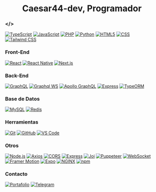 <h1 align="center">Caesar44-dev, Programador</h1>

### </>
[![TypeScript](https://img.shields.io/badge/TypeScript-000000?style=for-the-badge&logo=typescript&logoColor=white)](#)
[![JavaScript](https://img.shields.io/badge/JavaScript-000000?style=for-the-badge&logo=javascript&logoColor=white)](#)
[![PHP](https://img.shields.io/badge/PHP-000000?style=for-the-badge&logo=php&logoColor=white)](#)
[![Python](https://img.shields.io/badge/Python-000000?style=for-the-badge&logo=python&logoColor=white)](#)
[![HTML5](https://img.shields.io/badge/HTML5-000000?style=for-the-badge&logo=html5&logoColor=white)](#)
[![CSS](https://img.shields.io/badge/CSS-000000?style=for-the-badge&logo=css3&logoColor=white)](#)
[![Tailwind CSS](https://img.shields.io/badge/Tailwind%20CSS-000000?style=for-the-badge&logo=tailwindcss&logoColor=white)](#)

### Front-End
[![React](https://img.shields.io/badge/React-000000?style=for-the-badge&logo=react&logoColor=white)](#)
[![React Native](https://img.shields.io/badge/React%20Native-000000?style=for-the-badge&logo=react&logoColor=white)](#)
[![Next.js](https://img.shields.io/badge/Next.js-000000?style=for-the-badge&logo=nextdotjs&logoColor=white)](#)

### Back-End
[![GraphQL](https://img.shields.io/badge/GraphQL-000000?style=for-the-badge&logo=graphql&logoColor=white)](#)
[![Graphql WS](https://img.shields.io/badge/graphql--ws-000000?style=for-the-badge&logo=graphql&logoColor=white)](#)
[![Apollo GraphQL](https://img.shields.io/badge/Apollo%20GraphQL-000000?style=for-the-badge&logo=apollographql&logoColor=white)](#)
[![Express](https://img.shields.io/badge/Express-000000?style=for-the-badge&logo=express&logoColor=white)](#)
[![TypeORM](https://img.shields.io/badge/TypeORM-000000?style=for-the-badge&logoColor=white)](#)

### Base de Datos
[![MySQL](https://img.shields.io/badge/MySQL-000000?style=for-the-badge&logo=mysql&logoColor=white)](#)
[![Redis](https://img.shields.io/badge/Redis-000000?style=for-the-badge&logo=redis&logoColor=white)](#)

### Herramientas
[![Git](https://img.shields.io/badge/Git-000000?style=for-the-badge&logo=git&logoColor=white)](#)
[![GitHub](https://img.shields.io/badge/GitHub-000000?style=for-the-badge&logo=github&logoColor=white)](#)
[![VS Code](https://img.shields.io/badge/VS%20Code-000000?style=for-the-badge&logo=visualstudiocode&logoColor=white)](#)

### Otros
[![Node.js](https://img.shields.io/badge/Node.js-000000?style=for-the-badge&logo=node.js&logoColor=white)](#)
[![Axios](https://img.shields.io/badge/Axios-000000?style=for-the-badge&logo=axios&logoColor=white)](#)
[![CORS](https://img.shields.io/badge/CORS-000000?style=for-the-badge&logoColor=white)](#)
[![Express](https://img.shields.io/badge/Express-000000?style=for-the-badge&logo=express&logoColor=white)](#)
[![Joi](https://img.shields.io/badge/Joi-000000?style=for-the-badge&logoColor=white)](#)
[![Puppeteer](https://img.shields.io/badge/Puppeteer-000000?style=for-the-badge&logo=puppeteer&logoColor=white)](#)
[![WebSocket](https://img.shields.io/badge/WebSocket-000000?style=for-the-badge&logo=websocket&logoColor=white)](#)
[![Framer Motion](https://img.shields.io/badge/Framer%20Motion-000000?style=for-the-badge&logo=framer&logoColor=white)](#)
[![Expo](https://img.shields.io/badge/Expo-000000?style=for-the-badge&logo=expo&logoColor=white)](#)
[![NGINX](https://img.shields.io/badge/NGINX-000000?style=for-the-badge&logo=nginx&logoColor=white)](#)
[![npm](https://img.shields.io/badge/npm-000000?style=for-the-badge&logo=npm&logoColor=white)](#)

### Contacto
[![Portafolio](https://img.shields.io/badge/Portafolio-000000?style=for-the-badge&logo=internet-explorer&logoColor=white)](#)
[![Telegram](https://img.shields.io/badge/Telegram-000000?style=for-the-badge&logo=telegram&logoColor=white)](https://t.me/Caesar_ll)
